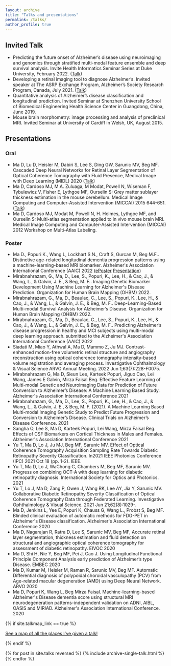 ```yaml
---
layout: archive
title: "Talks and presentations"
permalink: /talks/
author_profile: true
---
```


## Invited Talk
- Predicting the future onset of Alzheimer’s disease using neuroimaging and genomics through stratified multi-modal feature ensemble and deep survival analysis.  Invite Health Informatics Seminar Series at Duke University, February 2022. ([Talk](https://medschool.duke.edu/education/health-professions-education-programs/duke-center-health-informatics/informatics-research))
- Developing a retinal imaging tool to diagnose Alzheimer’s.  Invited speaker at The ASRP Exchange Program, Alzheimer’s Society Research Program, Canada, July 2021. ([Talk](https://www.youtube.com/watch?v=PerJBfSsfoo))
- Quantitative analysis of Alzheimer’s disease classification and longitudinal prediction.  Invited Seminar at Shenzhen University School of Biomedical Engineering Health Science Center in Guangdong, China, June 2019.
- Mouse brain morphometry: image processing and analysis of preclinical MRI. Invited Seminar at University of Cardiff in Welsh, UK, August 2015.

## Presentations
### Oral
- Ma D, Lu D, Heisler M, Dabiri S, Lee S, Ding GW, Sarunic MV, Beg MF. Cascaded Deep Neural Networks for Retinal Layer Segmentation of Optical Coherence Tomography with Fluid Presence, Medical Image with Deep Learning (MIDL) 2020 ([Talk](https://youtu.be/jFMWE_-nZv0))
- Ma D, Cardoso MJ, M.A. Zuluaga, M Modat, Powell N, Wiseman F, Tybulewicz V, Fisher E, Lythgoe MF, Ourselin S: Grey matter sublayer thickness estimation in the mouse cerebellum. Medical Image Computing and Computer-Assisted Intervention (MICCAI) 2015 644-651. ([Talk](https://youtu.be/0jkfqt1IGRk))
- Ma D, Cardoso MJ, Modat M, Powell N, H. Holmes, Lythgoe MF, and Ourselin S: Multi-atlas segmentation applied to in vivo mouse brain MRI. Medical Image Computing and Computer-Assisted Intervention (MICCAI) 2012 Workshop on Multi-Atlas Labeling.

### Poster
- Ma D., Popuri K., Wang L, Lockhart S.N., Craft S, Gurcan M, Beg M.F.. Distinctive age-related longitudinal dementia progression patterns using a machine-learning-based MRI biomarker. Alzheimer's Association International Conference (AAIC) 2022 ([ePoster](https://postercors-2.s3.amazonaws.com/aaic2022.134266db.NORMAL.pdf?AWSAccessKeyId=AKIAUZD55IF36XFKYK63&Expires=1657842287&Signature=vjlFzq9CRMtxDp2W5SUdNaWbvoQ%3D) [Presentation](https://postercors-2.s3.amazonaws.com/aaic2022.134266db.VIDEO.mp4?AWSAccessKeyId=AKIAUZD55IF36XFKYK63&Expires=1657842287&Signature=EpvluxAvDIPYPFwlv1JPP3QxyXY%3D))
- Mirabnahrazam, G., Ma, D., Lee, S., Popuri, K., Lee, H., & Cao, J., & Wang, L., & Galvin, J. E., & Beg, M. F.. Imaging Genetic Biomarker Development Using Machine Learning for Alzheimer's Disease Prediction. Organization for Human Brain Mapping (OHBM) 2022. 
- Mirabnahrazam, G., Ma, D., Beaulac, C., Lee, S., Popuri, K., Lee, H., & Cao, J., & Wang, L., & Galvin, J. E., & Beg, M. F.. Deep-Learning-Based Multi-modal Survival Analysis for Alzheimer’s Disease. Organization for Human Brain Mapping (OHBM) 2022. 
- Mirabnahrazam, G., Ma, D., Beaulac, C., Lee, S., Popuri, K., Lee, H., & Cao, J., & Wang, L., & Galvin, J. E., & Beg, M. F.. Predicting Alzheimer’s disease progression in healthy and MCI subjects using multi-modal deep learning approach. submitted to the Alzheimer's Association International Conference (AAIC) 2022
- Siadati M, Miao Y, Athwal A, Ma D, Mammo Z, Ju MJ. Contrast-enhanced motion-free volumetric retinal structure and angiography reconstruction using optical coherence tomography intensity-based volume registration and averaging process. Investigative Ophthalmology & Visual Science ARVO Annual Meeting. 2022 Jun 1;63(7):228-F0075.
- Mirabnahrazam G, Ma D, Sieun Lee, Karteek Popuri, Jiguo Cao, Lei Wang, James E Galvin, Mirza Faisal Beg. Effective Feature Learning of Multi-modal Genetic and Neuroimaging Data for Prediction of Future Conversion to Alzheimer’s Disease: A Machine Learning Based Study. Alzheimer's Association International Conference 2021
- Mirabnahrazam, G., Ma, D., Lee, S., Popuri, K., Lee, H., & Cao, J., & Wang, L., & Galvin, J. E., & Beg, M. F. (2021). A Machine Learning Based Multi-modal Imaging Genetic Study to Predict Future Progression and Conversion to Alzheimer’s Disease. Clinical Trials on Alzheimer’s Disease Conference. 2021
- Sangha O, Lee S, Ma D, Karteek Popuri, Lei Wang, Mirza Faisal Beg. Effects of CSF Biomarkers on Cortical Thickness in Males and Females. Alzheimer's Association International Conference 2021
- Yu T, Ma D, Lo J, Ju MJ, Beg MF, Sarunic MV. Effect of Optical Coherence Tomography Acquisition Sampling Rate Towards Diabetic Retinopathy Severity Classification. In2021 IEEE Photonics Conference (IPC) 2021 Oct 18 (pp. 1-2). IEEE.
- Yu T, Ma D, Lo J, WaChong C, Chambers M, Beg MF, Sarunic MV. Progress on combining OCT-A with deep learning for diabetic retinopathy diagnosis. International Society for Optics and Photonics. 2021
- Yu T, Lo J, Ma D, Zang P, Owen J, Wang RK, Lee AY, Jia Y, Sarunic MV. Collaborative Diabetic Retinopathy Severity Classification of Optical Coherence Tomography Data through Federated Learning. Investigative Ophthalmology & Visual Science. 2021 Jun 21;62(8):1029-.
- Ma D, Jenkins L, Yee E, Popuri K, Chauss G, Wang L., Probst S, Beg MF. Blinded clinical evaluation of automatic methods for FDG-PET in Alzheimer's Disease classification. Alzheimer's Association International Conference 2020
- Ma D, Nagarajan R, Ratra D, Lee S, Sarunic MV, Beg MF, Accurate retinal layer segmentation, thickness estimation and fluid detection on structural and angiographic optical coherence tomography for assessment of diabetic retinopathy. EIVOC 2020
- Ma D, Shi H, Nie Y, Beg MF, Pei J, Cao J. Using Longitudinal Functional Principle Component Analysis early prediction of Alzheimer’s type Disease. EMBEC 2020
- Ma D, Kumar M, Heisler M, Raman R, Sarunic MV, Beg MF. Automatic Differential diagnosis of polypoidal choroidal vasculopathy (PCV) from Age-related macular degeneration (AMD) using Deep Neural Network. ARVO 2020 
- Ma D, Popuri K, Wang L, Beg Mirza Faisal. Machine-learning-based Alzheimer's Disease dementia score using structural MRI neurodegeneration patterns-independent validation on ADNI, AIBL, OASIS and MIRIAD. Alzheimer's Association International Conference. 2020


{% if site.talkmap_link == true %}
<p style="text-decoration:underline;"><a href="/talkmap.html">See a map of all the places I've given a talk!</a></p>
{% endif %}

{% for post in site.talks reversed %}
  {% include archive-single-talk.html %}
{% endfor %}
